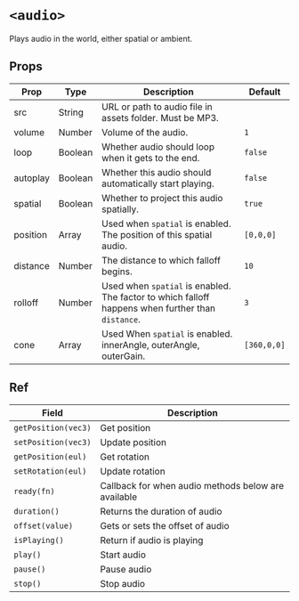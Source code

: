 # `<audio>`

Plays audio in the world, either spatial or ambient.

## Props

| Prop     | Type    | Description                                                                                       | Default     |
| -------- | ------- | ------------------------------------------------------------------------------------------------- | ----------- |
| src      | String  | URL or path to audio file in assets folder. Must be MP3.                                          |
| volume   | Number  | Volume of the audio.                                                                              | `1`         |
| loop     | Boolean | Whether audio should loop when it gets to the end.                                                | `false`     |
| autoplay | Boolean | Whether this audio should automatically start playing.                                            | `false`     |
| spatial  | Boolean | Whether to project this audio spatially.                                                          | `true`      |
| position | Array   | Used when `spatial` is enabled. The position of this spatial audio.                               | `[0,0,0]`   |
| distance | Number  | The distance to which falloff begins.                                                             | `10`        |
| rolloff  | Number  | Used when `spatial` is enabled. The factor to which falloff happens when further than `distance`. | `3`         |
| cone     | Array   | Used When `spatial` is enabled. innerAngle, outerAngle, outerGain.                                | `[360,0,0]` |

## Ref

| Field               | Description                                         |
| ------------------- | --------------------------------------------------- |
| `getPosition(vec3)` | Get position                                        |
| `setPosition(vec3)` | Update position                                     |
| `getPosition(eul)`  | Get rotation                                        |
| `setRotation(eul)`  | Update rotation                                     |
| `ready(fn)`         | Callback for when audio methods below are available |
| `duration()`        | Returns the duration of audio                       |
| `offset(value)`     | Gets or sets the offset of audio                    |
| `isPlaying()`       | Return if audio is playing                          |
| `play()`            | Start audio                                         |
| `pause()`           | Pause audio                                         |
| `stop()`            | Stop audio                                          |

